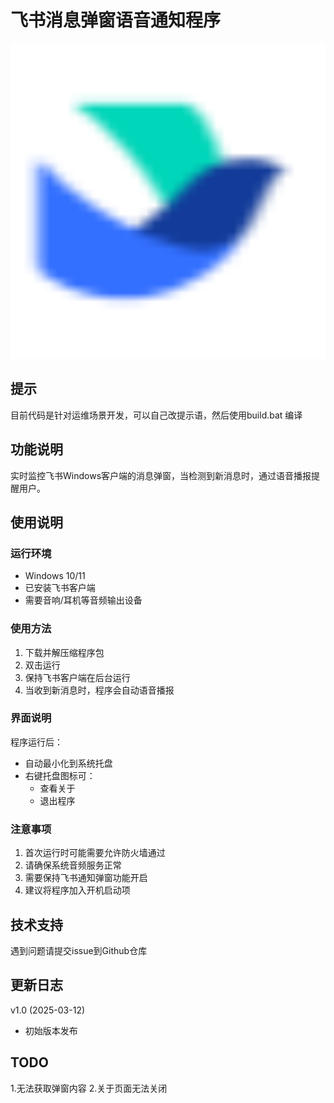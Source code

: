 # 飞书消息弹窗语音通知程序

![图标](feishu.ico)
## 提示
目前代码是针对运维场景开发，可以自己改提示语，然后使用build.bat 编译

## 功能说明
实时监控飞书Windows客户端的消息弹窗，当检测到新消息时，通过语音播报提醒用户。

## 使用说明

### 运行环境
- Windows 10/11
- 已安装飞书客户端
- 需要音响/耳机等音频输出设备

### 使用方法
1. 下载并解压缩程序包
2. 双击运行
3. 保持飞书客户端在后台运行
4. 当收到新消息时，程序会自动语音播报

### 界面说明
程序运行后：
- 自动最小化到系统托盘
- 右键托盘图标可：
  - 查看关于
  - 退出程序

### 注意事项
1. 首次运行时可能需要允许防火墙通过
2. 请确保系统音频服务正常
3. 需要保持飞书通知弹窗功能开启
4. 建议将程序加入开机启动项

## 技术支持
遇到问题请提交issue到Github仓库

## 更新日志
v1.0 (2025-03-12)
- 初始版本发布

## TODO
1.无法获取弹窗内容
2.关于页面无法关闭

